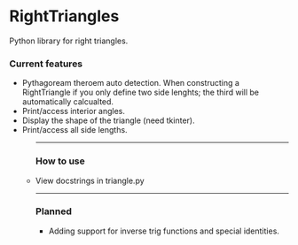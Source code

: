 # RightTriangles
Python library for right triangles.


<h3>Current features</h3>

  <ul>
   <li>Pythagoream theroem auto detection. When constructing a RightTriangle if you only define two side lenghts; the third will be automatically calcualted.</li>      
   <li>Print/access interior angles.</li>
   <li>Display the shape of the triangle (need tkinter).</li>
   <li>Print/access all side lengths.</li>
  <ul>
<hr>
<h3>How to use</h3>
<li>View docstrings in triangle.py</li>
<hr>
<h3> Planned </h3>
<ul>
  
  <li>Adding support for inverse trig functions and special identities.</li>
  
<ul>
